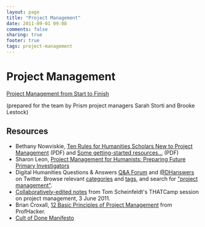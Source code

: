 ```yaml
---
layout: page
title: "Project Management"
date: 2011-09-01 09:08
comments: false
sharing: true
footer: true
tags: project-management
---
```

# Project Management

[Project Management from Start to Finish](https://docs.google.com/document/d/17M0LoUv3WtboVFaE6Ig84gIsE8DQra0axHV29g6IdOk/edit)

(prepared for the team by Prism project managers Sarah Storti and Brooke Lestock)

## Resources

* Bethany Nowviskie, [Ten Rules for Humanities Scholars New to Project
  Management](http://nowviskie.org/handouts/DH/10rules.pdf) (PDF) and [Some getting-started resources...](http://nowviskie.org/handouts/DH/resources.pdf) (PDF)
* Sharon Leon, [Project Management for Humanists: Preparing Future
  Primary Investigators](http://mediacommons.futureofthebook.org/alt-ac/pieces/project-management-humanists)
* Digital Humanities Questions & Answers [Q&A Forum](http://digitalhumanities.org/answers/) and [@DHanswers](http://twitter.com/DHanswers) on Twitter. Browse relevant [categories](http://digitalhumanities.org/answers/forum/project-management) and [tags](http://digitalhumanities.org/answers/tags/project-management), and search for ["project management"](http://digitalhumanities.org/answers/search.php?q=%22project+management%22). 
* [Collaboratively-edited notes](https://docs.google.com/document/d/1Ex-b6zWtiuQWZw6DkV7B4cEGNovUWznvFV0fPvHXpN0/edit?hl=en_US&pli=1) from Tom Scheinfeldt's THATCamp session on project management, 3 June 2011.
* Brian Croxall, [12 Basic Principles of Project Management](http://chronicle.com/blogs/profhacker/12-basic-principles-of-project-management/31421) from ProfHacker.
* [Cult of Done Manifesto](http://www.brepettis.com/blog/2009/3/3/the-cult-of-done-manifesto.html)
